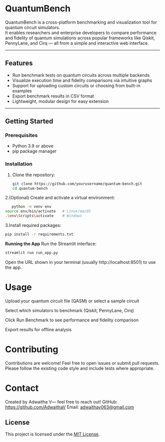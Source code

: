 # QuantumBench

QuantumBench is a cross-platform benchmarking and visualization tool for quantum circuit simulators.  
It enables researchers and enterprise developers to compare performance and fidelity of quantum simulations across popular frameworks like Qiskit, PennyLane, and Cirq — all from a simple and interactive web interface.

---

## Features

- Run benchmark tests on quantum circuits across multiple backends  
- Visualize execution time and fidelity comparisons via intuitive graphs  
- Support for uploading custom circuits or choosing from built-in examples  
- Export benchmark results in CSV format  
- Lightweight, modular design for easy extension  

---

## Getting Started

### Prerequisites

- Python 3.9 or above  
- pip package manager  

### Installation

1. Clone the repository:

   ```bash
   git clone https://github.com/yourusername/quantum-bench.git
   cd quantum-bench
2.(Optional) Create and activate a virtual environment:
```bash
   python -m venv env
source env/bin/activate   # Linux/macOS
.\env\Scripts\activate    # Windows
```
3.Install required packages:
```bash
pip install -r requirements.txt
```
**Running the App**
Run the Streamlit interface:
```bash
streamlit run run_app.py
```
Open the URL shown in your terminal (usually http://localhost:8501) to use the app.
# Usage
Upload your quantum circuit file (QASM) or select a sample circuit

Select which simulators to benchmark (Qiskit, PennyLane, Cirq)

Click Run Benchmark to see performance and fidelity comparison

Export results for offline analysis

# Contributing
Contributions are welcome! Feel free to open issues or submit pull requests.
Please follow the existing code style and include tests where appropriate.


# Contact
Created by Adwaitha V— feel free to reach out!
GitHub: https://github.com/AdwaithaV
Email: adwaithav063@gmail.com 
## License

This project is licensed under the [MIT License](LICENSE).
